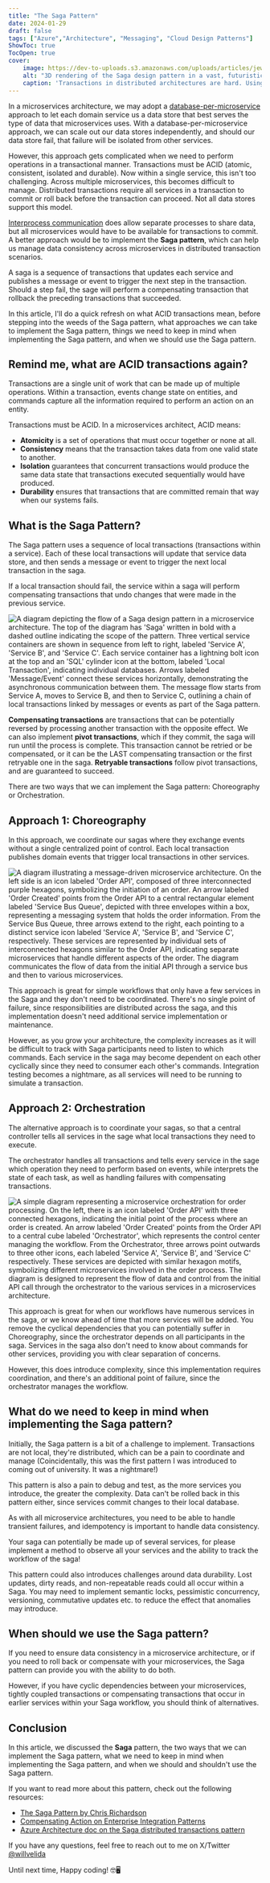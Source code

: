 ```yaml
---
title: "The Saga Pattern"
date: 2024-01-29
draft: false
tags: ["Azure","Architecture", "Messaging", "Cloud Design Patterns"]
ShowToc: true
TocOpen: true
cover:
    image: https://dev-to-uploads.s3.amazonaws.com/uploads/articles/jew8yuocdunnexdu7icp.png
    alt: "3D rendering of the Saga design pattern in a vast, futuristic digital universe. The image shows a network of microservices visualized as advanced, intricate nodes, resembling miniaturized, glowing cities with complex pathways. These nodes are connected by robust, multi-layered streams of light in vivid colors and intricate patterns, representing the flow of transactions in a saga. Surrounding the nodes are floating holographic interfaces displaying complex algorithms, code snippets, and real-time transaction data. Above this network, a colossal hologram of a digital globe is central, with beams of light emanating from it, signifying global data consistency management. The scene is set against a cosmic background filled with stars, emphasizing the grand scale and high-tech nature of the Saga design pattern."
    caption: 'Transactions in distributed architectures are hard. Using the Saga pattern, we can manage data consistency across microservices using a sequence of transactions in each service to trigger distributed transactions.'
---
```


In a microservices architecture, we may adopt a [database-per-microservice](https://learn.microsoft.com/en-us/dotnet/architecture/cloud-native/distributed-data#database-per-microservice-why) approach to let each domain service us a data store that best serves the type of data that microservices uses. With a database-per-microservice approach, we can scale out our data stores independently, and should our data store fail, that failure will be isolated from other services.

However, this approach gets complicated when we need to perform operations in a transactional manner. Transactions must be ACID (atomic, consistent, isolated and durable). Now within a single service, this isn't too challenging. Across multiple microservices, this becomes difficult to manage. Distributed transactions require all services in a transaction to commit or roll back before the transaction can proceed. Not all data stores support this model.

[Interprocess communication](https://en.wikipedia.org/wiki/Inter-process_communication) does allow separate processes to share data, but all microservices would have to be available for transactions to commit. A better approach would be to implement the **Saga pattern**, which can help us manage data consistency across microservices in distributed transaction scenarios.

A saga is a sequence of transactions that updates each service and publishes a message or event to trigger the next step in the transaction. Should a step fail, the sage will perform a compensating transaction that rollback the preceding transactions that succeeded.

In this article, I'll do a quick refresh on what ACID transactions mean, before stepping into the weeds of the Saga pattern, what approaches we can take to implement the Saga pattern, things we need to keep in mind when implementing the Saga pattern, and when we should use the Saga pattern.

## Remind me, what are ACID transactions again?

Transactions are a single unit of work that can be made up of multiple operations. Within a transaction, events change state on entities, and commands capture all the information required to perform an action on an entity.

Transactions must be ACID. In a microservices architect, ACID means:

- **Atomicity** is a set of operations that must occur together or none at all.
- **Consistency** means that the transaction takes data from one valid state to another.
- **Isolation** guarantees that concurrent transactions would produce the same data state that transactions executed sequentially would have produced.
- **Durability** ensures that transactions that are committed remain that way when our systems fails.

## What is the Saga Pattern?

The Saga pattern uses a sequence of local transactions (transactions within a service). Each of these local transactions will update that service data store, and then sends a message or event to trigger the next local transaction in the saga.

If a local transaction should fail, the service within a saga will perform compensating transactions that undo changes that were made in the previous service.

![A diagram depicting the flow of a Saga design pattern in a microservice architecture. The top of the diagram has 'Saga' written in bold with a dashed outline indicating the scope of the pattern. Three vertical service containers are shown in sequence from left to right, labeled 'Service A', 'Service B', and 'Service C'. Each service container has a lightning bolt icon at the top and an 'SQL' cylinder icon at the bottom, labeled 'Local Transaction', indicating individual databases. Arrows labeled 'Message/Event' connect these services horizontally, demonstrating the asynchronous communication between them. The message flow starts from Service A, moves to Service B, and then to Service C, outlining a chain of local transactions linked by messages or events as part of the Saga pattern.](https://dev-to-uploads.s3.amazonaws.com/uploads/articles/140tb44uz12d3bmkh2kd.png)

**Compensating transactions** are transactions that can be potentially reversed by processing another transaction with the opposite effect. We can also implement **pivot transactions**, which if they commit, the saga will run until the process is complete. This transaction cannot be retried or be compensated, or it can be the LAST compensating transaction or the first retryable one in the saga. **Retryable transactions** follow pivot transactions, and are guaranteed to succeed.

There are two ways that we can implement the Saga pattern: Choreography or Orchestration.

## Approach 1: Choreography

In this approach, we coordinate our sagas where they exchange events without a single centralized point of control. Each local transaction publishes domain events that trigger local transactions in other services.

![A diagram illustrating a message-driven microservice architecture. On the left side is an icon labeled 'Order API', composed of three interconnected purple hexagons, symbolizing the initiation of an order. An arrow labeled 'Order Created' points from the Order API to a central rectangular element labeled 'Service Bus Queue', depicted with three envelopes within a box, representing a messaging system that holds the order information. From the Service Bus Queue, three arrows extend to the right, each pointing to a distinct service icon labeled 'Service A', 'Service B', and 'Service C', respectively. These services are represented by individual sets of interconnected hexagons similar to the Order API, indicating separate microservices that handle different aspects of the order. The diagram communicates the flow of data from the initial API through a service bus and then to various microservices.](https://dev-to-uploads.s3.amazonaws.com/uploads/articles/d0cxmynz9r3ciu1y8q7m.png)

This approach is great for simple workflows that only have a few services in the Saga and they don't need to be coordinated. There's no single point of failure, since responsibilities are distributed across the saga, and this implementation doesn't need additional service implementation or maintenance.

However, as you grow your architecture, the complexity increases as it will be difficult to track with Saga participants need to listen to which commands. Each service in the saga may become dependent on each other cyclically since they need to consumer each other's commands. Integration testing becomes a nightmare, as all services will need to be running to simulate a transaction.

## Approach 2: Orchestration

The alternative approach is to coordinate your sagas, so that a central controller tells all services in the sage what local transactions they need to execute.

The orchestrator handles all transactions and tells every service in the sage which operation they need to perform based on events, while interprets the state of each task, as well as handling failures with compensating transactions.

![A simple diagram representing a microservice orchestration for order processing. On the left, there is an icon labeled 'Order API' with three connected hexagons, indicating the initial point of the process where an order is created. An arrow labeled 'Order Created' points from the Order API to a central cube labeled 'Orchestrator', which represents the control center managing the workflow. From the Orchestrator, three arrows point outwards to three other icons, each labeled 'Service A', 'Service B', and 'Service C' respectively. These services are depicted with similar hexagon motifs, symbolizing different microservices involved in the order process. The diagram is designed to represent the flow of data and control from the initial API call through the orchestrator to the various services in a microservices architecture.](https://dev-to-uploads.s3.amazonaws.com/uploads/articles/xk3wub7lz4h6lmgm94ty.png)

This approach is great for when our workflows have numerous services in the saga, or we know ahead of time that more services will be added. You remove the cyclical dependencies that you can potentially suffer in Choreography, since the orchestrator depends on all participants in the saga. Services in the saga also don't need to know about commands for other services, providing you with clear separation of concerns.

However, this does introduce complexity, since this implementation requires coordination, and there's an additional point of failure, since the orchestrator manages the workflow.

## What do we need to keep in mind when implementing the Saga pattern?

Initially, the Saga pattern is a bit of a challenge to implement. Transactions are not local, they're distributed, which can be a pain to coordinate and manage (Coincidentally, this was the first pattern I was introduced to coming out of university. It was a nightmare!)

This pattern is also a pain to debug and test, as the more services you introduce, the greater the complexity. Data can't be rolled back in this pattern either, since services commit changes to their local database.

As with all microservice architectures, you need to be able to handle transient failures, and idempotency is important to handle data consistency.

Your saga can potentially be made up of several services, for please implement a method to observe all your services and the ability to track the workflow of the saga!

This pattern could also introduces challenges around data durability. Lost updates, dirty reads, and non-repeatable reads could all occur within a Saga. You may need to implement semantic locks, pessimistic concurrency, versioning, commutative updates etc. to reduce the effect that anomalies may introduce.

## When should we use the Saga pattern?

If you need to ensure data consistency in a microservice architecture, or if you need to roll back or compensate with your microservices, the Saga pattern can provide you with the ability to do both.

However, if you have cyclic dependencies between your microservices, tightly coupled transactions or compensating transactions that occur in earlier services within your Saga workflow, you should think of alternatives.

## Conclusion

In this article, we discussed the **Saga** pattern, the two ways that we can implement the Saga pattern, what we need to keep in mind when implementing the Saga pattern, and when we should and shouldn't use the Saga pattern.

If you want to read more about this pattern, check out the following resources:

- [The Saga Pattern by Chris Richardson](https://microservices.io/patterns/data/saga.html)
- [Compensating Action on Enterprise Integration Patterns](https://www.enterpriseintegrationpatterns.com/patterns/conversation/CompensatingAction.html)
- [Azure Architecture doc on the Saga distributed transactions pattern](https://learn.microsoft.com/en-us/azure/architecture/reference-architectures/saga/saga)

If you have any questions, feel free to reach out to me on X/Twitter [@willvelida](https://twitter.com/willvelida)

Until next time, Happy coding! 🤓🖥️